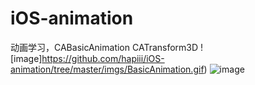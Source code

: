 # iOS-animation
动画学习，CABasicAnimation CATransform3D
![image]https://github.com/hapiii/iOS-animation/tree/master/imgs/BasicAnimation.gif)
![image](https://github.com/hapiii/iOS-animation/tree/master/imgs/book.gif)
